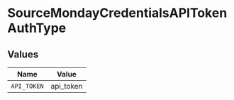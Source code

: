 # SourceMondayCredentialsAPITokenAuthType


## Values

| Name        | Value       |
| ----------- | ----------- |
| `API_TOKEN` | api_token   |
